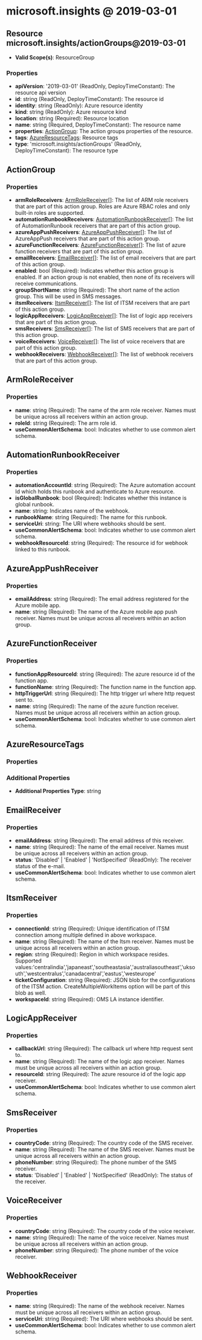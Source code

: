 # microsoft.insights @ 2019-03-01

## Resource microsoft.insights/actionGroups@2019-03-01
* **Valid Scope(s)**: ResourceGroup
### Properties
* **apiVersion**: '2019-03-01' (ReadOnly, DeployTimeConstant): The resource api version
* **id**: string (ReadOnly, DeployTimeConstant): The resource id
* **identity**: string (ReadOnly): Azure resource identity
* **kind**: string (ReadOnly): Azure resource kind
* **location**: string (Required): Resource location
* **name**: string (Required, DeployTimeConstant): The resource name
* **properties**: [ActionGroup](#actiongroup): The action groups properties of the resource.
* **tags**: [AzureResourceTags](#azureresourcetags): Resource tags
* **type**: 'microsoft.insights/actionGroups' (ReadOnly, DeployTimeConstant): The resource type

## ActionGroup
### Properties
* **armRoleReceivers**: [ArmRoleReceiver](#armrolereceiver)[]: The list of ARM role receivers that are part of this action group. Roles are Azure RBAC roles and only built-in roles are supported.
* **automationRunbookReceivers**: [AutomationRunbookReceiver](#automationrunbookreceiver)[]: The list of AutomationRunbook receivers that are part of this action group.
* **azureAppPushReceivers**: [AzureAppPushReceiver](#azureapppushreceiver)[]: The list of AzureAppPush receivers that are part of this action group.
* **azureFunctionReceivers**: [AzureFunctionReceiver](#azurefunctionreceiver)[]: The list of azure function receivers that are part of this action group.
* **emailReceivers**: [EmailReceiver](#emailreceiver)[]: The list of email receivers that are part of this action group.
* **enabled**: bool (Required): Indicates whether this action group is enabled. If an action group is not enabled, then none of its receivers will receive communications.
* **groupShortName**: string (Required): The short name of the action group. This will be used in SMS messages.
* **itsmReceivers**: [ItsmReceiver](#itsmreceiver)[]: The list of ITSM receivers that are part of this action group.
* **logicAppReceivers**: [LogicAppReceiver](#logicappreceiver)[]: The list of logic app receivers that are part of this action group.
* **smsReceivers**: [SmsReceiver](#smsreceiver)[]: The list of SMS receivers that are part of this action group.
* **voiceReceivers**: [VoiceReceiver](#voicereceiver)[]: The list of voice receivers that are part of this action group.
* **webhookReceivers**: [WebhookReceiver](#webhookreceiver)[]: The list of webhook receivers that are part of this action group.

## ArmRoleReceiver
### Properties
* **name**: string (Required): The name of the arm role receiver. Names must be unique across all receivers within an action group.
* **roleId**: string (Required): The arm role id.
* **useCommonAlertSchema**: bool: Indicates whether to use common alert schema.

## AutomationRunbookReceiver
### Properties
* **automationAccountId**: string (Required): The Azure automation account Id which holds this runbook and authenticate to Azure resource.
* **isGlobalRunbook**: bool (Required): Indicates whether this instance is global runbook.
* **name**: string: Indicates name of the webhook.
* **runbookName**: string (Required): The name for this runbook.
* **serviceUri**: string: The URI where webhooks should be sent.
* **useCommonAlertSchema**: bool: Indicates whether to use common alert schema.
* **webhookResourceId**: string (Required): The resource id for webhook linked to this runbook.

## AzureAppPushReceiver
### Properties
* **emailAddress**: string (Required): The email address registered for the Azure mobile app.
* **name**: string (Required): The name of the Azure mobile app push receiver. Names must be unique across all receivers within an action group.

## AzureFunctionReceiver
### Properties
* **functionAppResourceId**: string (Required): The azure resource id of the function app.
* **functionName**: string (Required): The function name in the function app.
* **httpTriggerUrl**: string (Required): The http trigger url where http request sent to.
* **name**: string (Required): The name of the azure function receiver. Names must be unique across all receivers within an action group.
* **useCommonAlertSchema**: bool: Indicates whether to use common alert schema.

## AzureResourceTags
### Properties
### Additional Properties
* **Additional Properties Type**: string

## EmailReceiver
### Properties
* **emailAddress**: string (Required): The email address of this receiver.
* **name**: string (Required): The name of the email receiver. Names must be unique across all receivers within an action group.
* **status**: 'Disabled' | 'Enabled' | 'NotSpecified' (ReadOnly): The receiver status of the e-mail.
* **useCommonAlertSchema**: bool: Indicates whether to use common alert schema.

## ItsmReceiver
### Properties
* **connectionId**: string (Required): Unique identification of ITSM connection among multiple defined in above workspace.
* **name**: string (Required): The name of the Itsm receiver. Names must be unique across all receivers within an action group.
* **region**: string (Required): Region in which workspace resides. Supported values:'centralindia','japaneast','southeastasia','australiasoutheast','uksouth','westcentralus','canadacentral','eastus','westeurope'
* **ticketConfiguration**: string (Required): JSON blob for the configurations of the ITSM action. CreateMultipleWorkItems option will be part of this blob as well.
* **workspaceId**: string (Required): OMS LA instance identifier.

## LogicAppReceiver
### Properties
* **callbackUrl**: string (Required): The callback url where http request sent to.
* **name**: string (Required): The name of the logic app receiver. Names must be unique across all receivers within an action group.
* **resourceId**: string (Required): The azure resource id of the logic app receiver.
* **useCommonAlertSchema**: bool: Indicates whether to use common alert schema.

## SmsReceiver
### Properties
* **countryCode**: string (Required): The country code of the SMS receiver.
* **name**: string (Required): The name of the SMS receiver. Names must be unique across all receivers within an action group.
* **phoneNumber**: string (Required): The phone number of the SMS receiver.
* **status**: 'Disabled' | 'Enabled' | 'NotSpecified' (ReadOnly): The status of the receiver.

## VoiceReceiver
### Properties
* **countryCode**: string (Required): The country code of the voice receiver.
* **name**: string (Required): The name of the voice receiver. Names must be unique across all receivers within an action group.
* **phoneNumber**: string (Required): The phone number of the voice receiver.

## WebhookReceiver
### Properties
* **name**: string (Required): The name of the webhook receiver. Names must be unique across all receivers within an action group.
* **serviceUri**: string (Required): The URI where webhooks should be sent.
* **useCommonAlertSchema**: bool: Indicates whether to use common alert schema.

